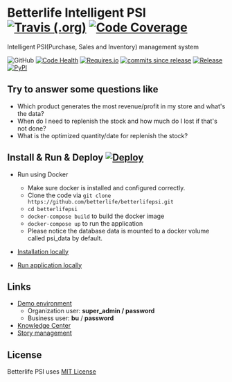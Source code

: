 
# Betterlife Intelligent PSI  [![Travis (.org)](https://img.shields.io/travis/com/betterlife/betterlifepsi.svg?logo=travis&style=flat-square)](https://travis-ci.com/betterlife/betterlifepsi) [![Code Coverage](https://img.shields.io/codecov/c/github/betterlife/betterlifepsi.svg?label=Coverage&style=flat-square)](http://codecov.io/github/betterlife/betterlifepsi?branch=master)

Intelligent PSI(Purchase, Sales and Inventory) management system

![GitHub](https://img.shields.io/github/license/mashape/apistatus.svg?style=flat-square)
[![Code Health](https://landscape.io/github/betterlife/betterlifepsi/master/landscape.svg?style=flat-square)](https://landscape.io/github/betterlife/betterlifepsi/master)
[![Requires.io](https://img.shields.io/requires/github/betterlife/betterlifepsi.svg?style=flat-square)](https://requires.io/github/betterlife/betterlifepsi/requirements/?branch=master)
[![commits since release](https://img.shields.io/github/commits-since/betterlife/betterlifepsi/V0.6.7.svg?style=flat-square)](http://github.com/betterlife/betterlifepsi/releases)
[![Release](https://img.shields.io/github/release/betterlife/betterlifepsi.svg?style=flat-square)](http://github.com/betterlife/betterlifepsi/releases) 
[![PyPI](https://img.shields.io/pypi/v/betterlifepsi.svg?style=flat-square)](https://pypi.org/project/betterlifepsi/)


## Try to answer some questions like

  - Which product generates the most revenue/profit in my store and what's the data?
  - When do I need to replenish the stock and how much do I lost if that's not done?
  - What is the optimized quantity/date for replenish the stock?
  
## Install & Run & Deploy  [![Deploy](https://img.shields.io/badge/Heroku-Deploy-brightgreen.svg?style=flat-square)](https://heroku.com/deploy) 

  - Run using Docker 

    * Make sure docker is installed and configured correctly. 
    * Clone the code via `git clone https://github.com/betterlife/betterlifepsi.git`
    * `cd betterlifepsi`
    * `docker-compose build` to build the docker image
    * `docker-compose up` to run the application
    * Please notice the database data is mounted to a docker volume called psi_data by default.

  - [Installation locally](https://github.com/betterlife/betterlifepsi/wiki/Installation)
  - [Run application locally](https://github.com/betterlife/betterlifepsi/wiki/Run-the-application)  

## Links

  - [Demo environment](https://psi-dev.herokuapp.com/)
    - Organization user: __super_admin / password__
    - Business user: __bu__ / __password__
  - [Knowledge Center](https://github.com/betterlife/psi/wiki)    
  - [Story management](https://betterlife.atlassian.net)

## License    
Betterlife PSI uses [MIT License](https://github.com/betterlife/flask-psi/blob/master/LICENSE)
